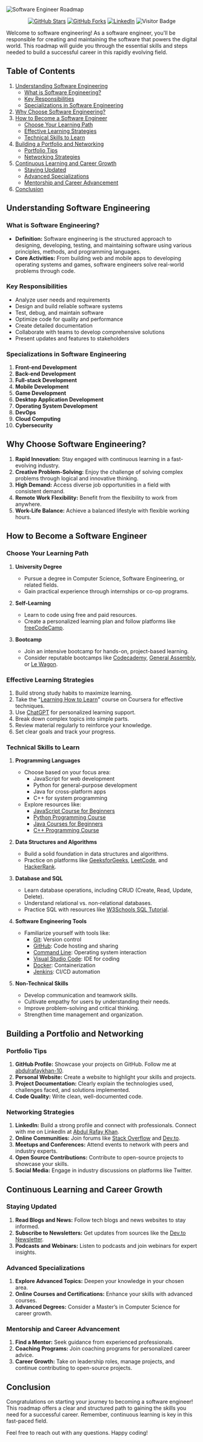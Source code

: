 ![Software Engineer Roadmap](https://github.com/abdulrafayKhan-10/Software-Engineer-Roadmap/blob/main/Black%20Gradient%20Minimalist%20Corporate%20Business%20Personal%20Profile%20New%20LinkedIn%20Banner%20(1).gif)

<div align="center">

[![GitHub Stars](https://img.shields.io/github/stars/abdulrafayKhan-10/Software-Engineer-Roadmap)](https://github.com/abdulrafayKhan-10/Software-Engineer-Roadmap)
[![GitHub Forks](https://img.shields.io/github/forks/abdulrafayKhan-10/Software-Engineer-Roadmap)](https://github.com/abdulrafayKhan-10/Software-Engineer-Roadmap)
[![LinkedIn](https://img.shields.io/badge/-LinkedIn-blue?style=flat-square&logo=linkedin&logoColor=white&link=https://www.linkedin.com/company/world-of-tech-pvt-ltd)](https://www.linkedin.com/company/world-of-tech-pvt-ltd)
![Visitor Badge](https://visitor-badge.laobi.icu/badge?page_id=abdulrafayKhan-10.Software-Engineer-Roadmap)

</div>

Welcome to software engineering! As a software engineer, you'll be responsible for creating and maintaining the software that powers the digital world. This roadmap will guide you through the essential skills and steps needed to build a successful career in this rapidly evolving field.

## Table of Contents
1. [Understanding Software Engineering](#understanding-software-engineering)
   - [What is Software Engineering?](#what-is-software-engineering)
   - [Key Responsibilities](#key-responsibilities)
   - [Specializations in Software Engineering](#specializations-in-software-engineering)
2. [Why Choose Software Engineering?](#why-choose-software-engineering)
3. [How to Become a Software Engineer](#how-to-become-a-software-engineer)
   - [Choose Your Learning Path](#choose-your-learning-path)
   - [Effective Learning Strategies](#effective-learning-strategies)
   - [Technical Skills to Learn](#technical-skills-to-learn)
4. [Building a Portfolio and Networking](#building-a-portfolio-and-networking)
   - [Portfolio Tips](#portfolio-tips)
   - [Networking Strategies](#networking-strategies)
5. [Continuous Learning and Career Growth](#continuous-learning-and-career-growth)
   - [Staying Updated](#staying-updated)
   - [Advanced Specializations](#advanced-specializations)
   - [Mentorship and Career Advancement](#mentorship-and-career-advancement)
6. [Conclusion](#conclusion)

## Understanding Software Engineering

### What is Software Engineering?
- **Definition:** Software engineering is the structured approach to designing, developing, testing, and maintaining software using various principles, methods, and programming languages.
- **Core Activities:** From building web and mobile apps to developing operating systems and games, software engineers solve real-world problems through code.

### Key Responsibilities
- Analyze user needs and requirements
- Design and build reliable software systems
- Test, debug, and maintain software
- Optimize code for quality and performance
- Create detailed documentation
- Collaborate with teams to develop comprehensive solutions
- Present updates and features to stakeholders

### Specializations in Software Engineering
1. **Front-end Development**
2. **Back-end Development**
3. **Full-stack Development**
4. **Mobile Development**
5. **Game Development**
6. **Desktop Application Development**
7. **Operating System Development**
8. **DevOps**
9. **Cloud Computing**
10. **Cybersecurity**

## Why Choose Software Engineering?

1. **Rapid Innovation:** Stay engaged with continuous learning in a fast-evolving industry.
2. **Creative Problem-Solving:** Enjoy the challenge of solving complex problems through logical and innovative thinking.
3. **High Demand:** Access diverse job opportunities in a field with consistent demand.
4. **Remote Work Flexibility:** Benefit from the flexibility to work from anywhere.
5. **Work-Life Balance:** Achieve a balanced lifestyle with flexible working hours.

## How to Become a Software Engineer

### Choose Your Learning Path
1. **University Degree**
   - Pursue a degree in Computer Science, Software Engineering, or related fields.
   - Gain practical experience through internships or co-op programs.

2. **Self-Learning**
   - Learn to code using free and paid resources.
   - Create a personalized learning plan and follow platforms like [freeCodeCamp](https://www.freecodecamp.org/).

3. **Bootcamp**
   - Join an intensive bootcamp for hands-on, project-based learning.
   - Consider reputable bootcamps like [Codecademy](https://www.codecademy.com/), [General Assembly](https://generalassemb.ly/), or [Le Wagon](https://www.lewagon.com/).

### Effective Learning Strategies
1. Build strong study habits to maximize learning.
2. Take the "[Learning How to Learn](https://www.coursera.org/learn/learning-how-to-learn)" course on Coursera for effective techniques.
3. Use [ChatGPT](https://chat.openai.com) for personalized learning support.
4. Break down complex topics into simple parts.
5. Review material regularly to reinforce your knowledge.
6. Set clear goals and track your progress.

### Technical Skills to Learn
1. **Programming Languages**
   - Choose based on your focus area:
     - JavaScript for web development
     - Python for general-purpose development
     - Java for cross-platform apps
     - C++ for system programming
   - Explore resources like:
     - [JavaScript Course for Beginners](https://www.youtube.com/watch?v=PkZNo7MFNFg)
     - [Python Programming Course](https://www.w3schools.com/python/)
     - [Java Courses for Beginners](https://www.codecademy.com/learn/learn-java)
     - [C++ Programming Course](https://www.youtube.com/watch?v=vLnPwxZdW4Y)

2. **Data Structures and Algorithms**
   - Build a solid foundation in data structures and algorithms.
   - Practice on platforms like [GeeksforGeeks](https://www.geeksforgeeks.org/), [LeetCode](https://leetcode.com/), and [HackerRank](https://www.hackerrank.com/).

3. **Database and SQL**
   - Learn database operations, including CRUD (Create, Read, Update, Delete).
   - Understand relational vs. non-relational databases.
   - Practice SQL with resources like [W3Schools SQL Tutorial](https://www.w3schools.com/sql/).

4. **Software Engineering Tools**
   - Familiarize yourself with tools like:
     - [Git](https://git-scm.com/): Version control
     - [GitHub](https://github.com/): Code hosting and sharing
     - [Command Line](https://www.codecademy.com/learn/learn-the-command-line): Operating system interaction
     - [Visual Studio Code](https://code.visualstudio.com/): IDE for coding
     - [Docker](https://www.docker.com/): Containerization
     - [Jenkins](https://www.jenkins.io/): CI/CD automation

5. **Non-Technical Skills**
   - Develop communication and teamwork skills.
   - Cultivate empathy for users by understanding their needs.
   - Improve problem-solving and critical thinking.
   - Strengthen time management and organization.

## Building a Portfolio and Networking

### Portfolio Tips
1. **GitHub Profile:** Showcase your projects on GitHub. Follow me at [abdulrafaykhan-10](https://github.com/abdulrafayKhan-10).
2. **Personal Website:** Create a website to highlight your skills and projects.
3. **Project Documentation:** Clearly explain the technologies used, challenges faced, and solutions implemented.
4. **Code Quality:** Write clean, well-documented code.

### Networking Strategies
1. **LinkedIn:** Build a strong profile and connect with professionals. Connect with me on LinkedIn at [Abdul Rafay Khan](https://linkedin.com/in/abdul-rafay-khan-88aa0b24a).
2. **Online Communities:** Join forums like [Stack Overflow](https://stackoverflow.com/) and [Dev.to](https://dev.to/).
3. **Meetups and Conferences:** Attend events to network with peers and industry experts.
4. **Open Source Contributions:** Contribute to open-source projects to showcase your skills.
5. **Social Media:** Engage in industry discussions on platforms like Twitter.

## Continuous Learning and Career Growth

### Staying Updated
1. **Read Blogs and News:** Follow tech blogs and news websites to stay informed.
2. **Subscribe to Newsletters:** Get updates from sources like the [Dev.to Newsletter](https://dev.to/newsletter).
3. **Podcasts and Webinars:** Listen to podcasts and join webinars for expert insights.

### Advanced Specializations
1. **Explore Advanced Topics:** Deepen your knowledge in your chosen area.
2. **Online Courses and Certifications:** Enhance your skills with advanced courses.
3. **Advanced Degrees:** Consider a Master’s in Computer Science for career growth.

### Mentorship and Career Advancement
1. **Find a Mentor:** Seek guidance from experienced professionals.
2. **Coaching Programs:** Join coaching programs for personalized career advice.
3. **Career Growth:** Take on leadership roles, manage projects, and continue contributing to open-source projects.

## Conclusion

Congratulations on starting your journey to becoming a software engineer! This roadmap offers a clear and structured path to gaining the skills you need for a successful career. Remember, continuous learning is key in this fast-paced field.

Feel free to reach out with any questions. Happy coding!
